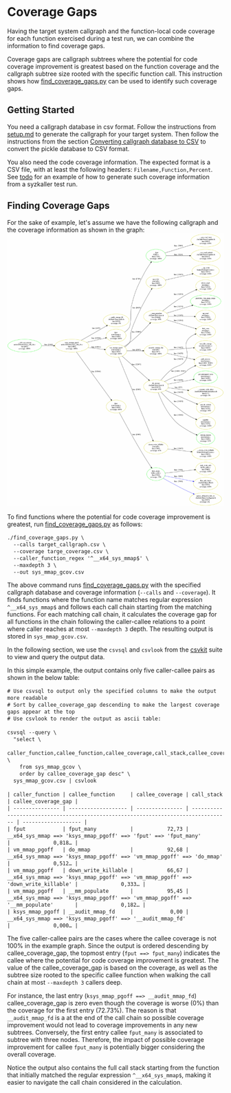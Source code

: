 <!--
SPDX-FileCopyrightText: 2019 Bayerische Motoren Werke Aktiengesellschaft (BMW AG)

SPDX-License-Identifier: CC-BY-SA-4.0
-->

# Coverage Gaps
Having the target system callgraph and the function-local code coverage for each function exercised during a test run, we can combine the information to find coverage gaps.

Coverage gaps are callgraph subtrees where the potential for code coverage improvement is greatest based on the function coverage and the callgraph subtree size rooted with the specific function call. This instruction shows how [find_coverage_gaps.py](../find_coverage_gaps.py) can be used to identify such coverage gaps.

## Getting Started
You need a callgraph database in csv format. Follow the instructions from [setup.md](setup.md) to generate the callgraph for your target system. Then follow the instructions from the section [Converting callgraph database to CSV](setup.md#converting-callgraph-database-to-csv) to convert the pickle database to CSV format.

You also need the code coverage information. The expected format is a CSV file, with at least the following headers: `Filename,Function,Percent`. See [todo](link_here.md) for an example of how to generate such coverage information from a syzkaller test run.

## Finding Coverage Gaps
For the sake of example, let's assume we have the following callgraph and the coverage information as shown in the graph:
<img src=sys_mmap.png width="1000">

To find functions where the potential for code coverage improvement is greatest, run [find_coverage_gaps.py](../find_coverage_gaps.py) as follows:
```
./find_coverage_gaps.py \
  --calls target_callgraph.csv \
  --coverage targe_coverage.csv \
  --caller_function_regex '^__x64_sys_mmap$' \
  --maxdepth 3 \
  --out sys_mmap_gcov.csv
```

The above command runs [find_coverage_gaps.py](../find_coverage_gaps.py) with the specified callgraph database and coverage information (`--calls` and `--coverage`). It finds functions where the function name matches regular expression `^__x64_sys_mmap$` and follows each call chain starting from the matching functions. For each matching call chain, it calculates the coverage gap for all functions in the chain following the caller-callee relations to a point where caller reaches at most `--maxdepth 3` depth. The resulting output is stored in `sys_mmap_gcov.csv`.

In the following section, we use the `csvsql` and `csvlook` from the [csvkit](https://csvkit.readthedocs.io/en/latest/index.html) suite to view and query the output data.

In this simple example, the output contains only five caller-callee pairs as shown in the below table:
```
# Use csvsql to output only the specified columns to make the output more readable
# Sort by callee_coverage_gap descending to make the largest coverage gaps appear at the top
# Use csvlook to render the output as ascii table:

csvsql --query \
  "select \
      caller_function,callee_function,callee_coverage,call_stack,callee_coverage_gap \
    from sys_mmap_gcov \
    order by callee_coverage_gap desc" \
  sys_mmap_gcov.csv | csvlook 

| caller_function | callee_function     | callee_coverage | call_stack                                                                         | callee_coverage_gap |
| --------------- | ------------------- | --------------- | ---------------------------------------------------------------------------------- | ------------------- |
| fput            | fput_many           |           72,73 | __x64_sys_mmap ==> 'ksys_mmap_pgoff' ==> 'fput' ==> 'fput_many'                    |              0,818… |
| vm_mmap_pgoff   | do_mmap             |           92,68 | __x64_sys_mmap ==> 'ksys_mmap_pgoff' ==> 'vm_mmap_pgoff' ==> 'do_mmap'             |              0,512… |
| vm_mmap_pgoff   | down_write_killable |           66,67 | __x64_sys_mmap ==> 'ksys_mmap_pgoff' ==> 'vm_mmap_pgoff' ==> 'down_write_killable' |              0,333… |
| vm_mmap_pgoff   | __mm_populate       |           95,45 | __x64_sys_mmap ==> 'ksys_mmap_pgoff' ==> 'vm_mmap_pgoff' ==> '__mm_populate'       |              0,182… |
| ksys_mmap_pgoff | __audit_mmap_fd     |            0,00 | __x64_sys_mmap ==> 'ksys_mmap_pgoff' ==> '__audit_mmap_fd'                         |              0,000… |

```

The five caller-callee pairs are the cases where the callee coverage is not 100% in the example graph. Since the output is ordered descending by callee_coverage_gap, the topmost entry (`fput ==> fput_many`) indicates the callee where the potential for code coverage improvement is greatest. The value of the callee_coverage_gap is based on the coverage, as well as the subtree size rooted to the specific callee function when walking the call chain at most `--maxdepth 3` callers deep. 

For instance, the last entry (`ksys_mmap_pgoff ==> __audit_mmap_fd`) callee_coverage_gap is zero even though the coverage is worse (0%) than the coverage for the first entry (72.73%). The reason is that `__audit_mmap_fd` is a at the end of the call chain so possible coverage improvement would not lead to coverage improvements in any new subtrees. Conversely, the first entry callee `fput_many` is associated to subtree with three nodes. Therefore, the impact of possible coverage improvement for callee `fput_many` is potentially  bigger considering the overall coverage.

Notice the output also contains the full call stack starting from the function that initially matched the regular expression `^__x64_sys_mmap$`, making it easier to navigate the call chain considered in the calculation.

